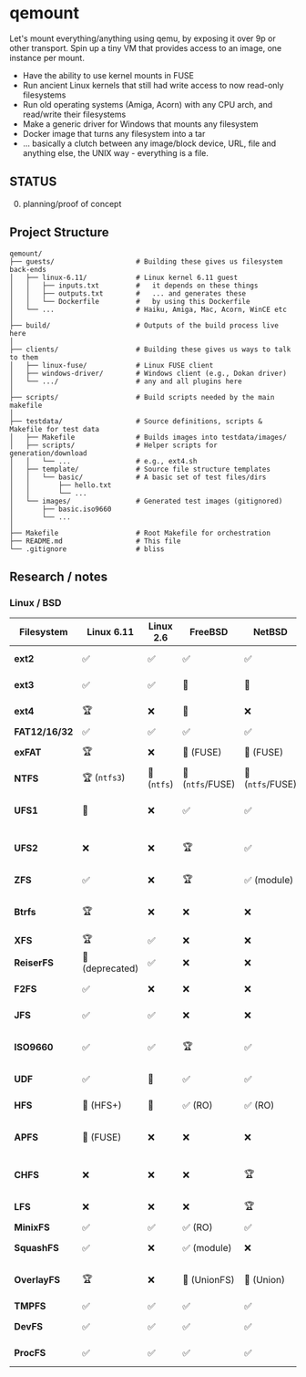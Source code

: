 # qemount

Let's mount everything/anything using qemu, by exposing it over 9p or other
transport. Spin up a tiny VM that provides access to an image, one instance per mount.

* Have the ability to use kernel mounts in FUSE
* Run ancient Linux kernels that still had write access to now read-only filesystems
* Run old operating systems (Amiga, Acorn) with any CPU arch, and read/write their
  filesystems
* Make a generic driver for Windows that mounts any filesystem
* Docker image that turns any filesystem into a tar
* ... basically a clutch between any image/block device, URL, file and anything else,
  the UNIX way - everything is a file.

## STATUS

0. planning/proof of concept

## Project Structure
```
qemount/
├── guests/                    # Building these gives us filesystem back-ends
│   ├── linux-6.11/            # Linux kernel 6.11 guest
│   │   ├── inputs.txt         #   it depends on these things
│   │   ├── outputs.txt        #   ... and generates these
│   │   └── Dockerfile         #   by using this Dockerfile
│   └── ...                    # Haiku, Amiga, Mac, Acorn, WinCE etc
│
├── build/                     # Outputs of the build process live here
│
├── clients/                   # Building these gives us ways to talk to them
│   ├── linux-fuse/            # Linux FUSE client
│   ├── windows-driver/        # Windows client (e.g., Dokan driver)
│   └── .../                   # any and all plugins here
│
├── scripts/                   # Build scripts needed by the main makefile
│
├── testdata/                  # Source definitions, scripts & Makefile for test data
│   ├── Makefile               # Builds images into testdata/images/
│   ├── scripts/               # Helper scripts for generation/download
│   │   └── ...                # e.g., ext4.sh
│   ├── template/              # Source file structure templates
│   │   └── basic/             # A basic set of test files/dirs
│   │       ├── hello.txt
│   │       └── ...
│   └── images/                # Generated test images (gitignored)
│       ├── basic.iso9660
│       └── ...
│
├── Makefile                   # Root Makefile for orchestration
├── README.md                  # This file
└── .gitignore                 # bliss
```

## Research / notes

### Linux / BSD

| Filesystem      | Linux 6.11       | Linux 2.6   | FreeBSD          | NetBSD           |  Comments                       |
| --------------- | ---------------- | ----------- | ---------------- | ---------------- | ------------------------------- |
| **ext2**        | ✅               | ✅          | ✅               | ✅               | Solid everywhere                |
| **ext3**        | ✅               | ✅          | 💩               | 💩               | BSDs ignore journal             |
| **ext4**        | 🏆               | ❌          | 💩               | ❌               | Linux-only journaling           |
| **FAT12/16/32** | ✅               | ✅          | ✅               | ✅               | Universal                       |
| **exFAT**       | 🏆               | ❌          | 💩 (FUSE)        | 💩 (FUSE)        | Linux has native driver         |
| **NTFS**        | 🏆 (`ntfs3`)     | 💩 (`ntfs`) | 💩 (`ntfs`/FUSE) | 💩 (`ntfs`/FUSE) | Write support best in Linux     |
| **UFS1**        | 💩               | ❌          | ✅               | ✅               | FreeBSD best, Linux very broken |
| **UFS2**        | ❌               | ❌          | 🏆               | ✅               | Only FreeBSD has full support   |
| **ZFS**         | ✅               | ❌          | 🏆               | ✅ (module)      | All can do it, FreeBSD wins     |
| **Btrfs**       | 🏆               | ❌          | ❌               | ❌               | Linux-only, good for COW        |
| **XFS**         | 🏆               | ✅          | ❌               | ❌               | Linux-only                      |
| **ReiserFS**    | 💩 (deprecated)  | ✅          | ❌               | ❌               | Historical only                 |
| **F2FS**        | ✅               | ❌          | ❌               | ❌               | Android/Linux FS                |
| **JFS**         | ✅               | ✅          | ❌               | ❌               | IBM FS, Linux-only              |
| **ISO9660**     | ✅               | ✅          | 🏆               | ✅               | FreeBSD supports weird hybrids  |
| **UDF**         | ✅               | 💩          | ✅               | ✅               | CD/DVD/BR support               |
| **HFS**         | 💩 (HFS+)        | 💩          | ✅ (RO)          | ✅ (RO)          | Apple FS, write is weak         |
| **APFS**        | 💩 (FUSE)        | ❌          | ❌               | ❌               | Reverse engineered FUSE only    |
| **CHFS**        | ❌               | ❌          | ❌               | 🏆               | NetBSD-only, for NAND flash     |
| **LFS**         | ❌               | ❌          | ❌               | 🏆               | NetBSD log-structured           |
| **MinixFS**     | ✅               | ✅          | ✅ (RO)          | ✅               | Niche use                       |
| **SquashFS**    | ✅               | ❌          | ✅ (module)      | ❌               | Read-only compressed            |
| **OverlayFS**   | 🏆               | ❌          | 💩 (UnionFS)     | 💩 (Union)       | Linux OverlayFS > BSD Union     |
| **TMPFS**       | ✅               | ✅          | ✅               | ✅               | All good                        |
| **DevFS**       | ✅               | ✅          | ✅               | ✅               | Basic virtual FS                |
| **ProcFS**      | ✅               | ✅          | ✅               | ✅               | Universally supported           |

